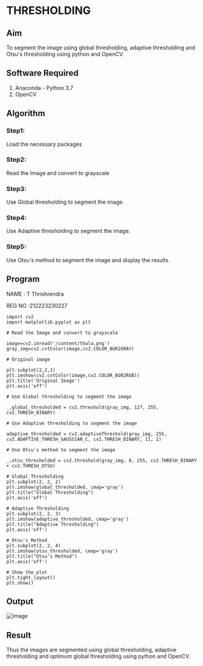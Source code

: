 # THRESHOLDING
## Aim
To segment the image using global thresholding, adaptive thresholding and Otsu's thresholding using python and OpenCV.

## Software Required
1. Anaconda - Python 3.7
2. OpenCV

## Algorithm

### Step1:
Load the necessary packages

### Step2:
Read the Image and convert to grayscale
### Step3:
Use Global thresholding to segment the image.

### Step4:
Use Adaptive thresholding to segment the image.

### Step5:
Use Otsu's method to segment the image and display the results.
## Program
NAME : T Thrishrendra

REG NO :212223230227
```
import cv2
import matplotlib.pyplot as plt

# Read the Image and convert to grayscale

image=cv2.imread('/content/thala.png')
gray_img=cv2.cvtColor(image,cv2.COLOR_BGR2GRAY)

# Original image

plt.subplot(2,2,1)
plt.imshow(cv2.cvtColor(image,cv2.COLOR_BGR2RGB))
plt.title('Original Image')
plt.axis('off')

# Use Global thresholding to segment the image

_,global_thresholded = cv2.threshold(gray_img, 127, 255, cv2.THRESH_BINARY)

# Use Adaptive thresholding to segment the image

adaptive_thresholded = cv2.adaptiveThreshold(gray_img, 255, cv2.ADAPTIVE_THRESH_GAUSSIAN_C, cv2.THRESH_BINARY, 11, 2)

# Use Otsu's method to segment the image 

_,otsu_thresholded = cv2.threshold(gray_img, 0, 255, cv2.THRESH_BINARY + cv2.THRESH_OTSU)

# Global Thresholding
plt.subplot(2, 2, 2)
plt.imshow(global_thresholded, cmap='gray')
plt.title("Global Thresholding")
plt.axis('off')

# Adaptive Thresholding
plt.subplot(2, 2, 3)
plt.imshow(adaptive_thresholded, cmap='gray')
plt.title("Adaptive Thresholding")
plt.axis('off')

# Otsu's Method
plt.subplot(2, 2, 4)
plt.imshow(otsu_thresholded, cmap='gray')
plt.title("Otsu's Method")
plt.axis('off')

# Show the plot
plt.tight_layout()
plt.show()
```
## Output

![image](https://github.com/user-attachments/assets/9c716c04-3c6e-4bfc-9055-a6eb5ce899ce)


## Result
Thus the images are segmented using global thresholding, adaptive thresholding and optimum global thresholding using python and OpenCV.
